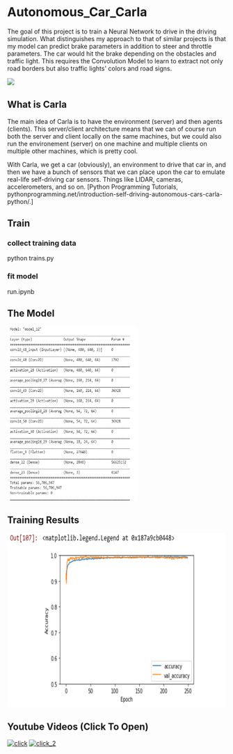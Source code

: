 # Autonomous_Car_Carla
The goal of this project is to train a Neural Network to drive in the driving simulation. What distinguishes my approach to that of similar projects is that my model can predict brake parameters in addition to steer and throttle parameters. The car would hit the brake depending on the obstacles and traffic light. This requires the Convolution Model to learn to extract not only road borders but also traffic lights' colors and road signs.


<img src="./1_5.gif"/>

## What is Carla
The main idea of Carla is to have the environment (server) and then agents (clients). This server/client architecture means that we can of course run both the server and client locally on the same machines, but we could also run the environement (server) on one machine and multiple clients on multiple other machines, which is pretty cool.

With Carla, we get a car (obviously), an environment to drive that car in, and then we have a bunch of sensors that we can place upon the car to emulate real-life self-driving car sensors. Things like LIDAR, cameras, accelerometers, and so on. [Python Programming Tutorials, pythonprogramming.net/introduction-self-driving-autonomous-cars-carla-python/.]

## Train
### collect training data
python trains.py

### fit model
run.ipynb

## The Model
<img src="./2020-05-08 (2).png" width = "300" height="400"/>

## Training Results
<img src="./2020-05-08 (3).png" width = "500" height="400"/>

## Youtube Videos (Click To Open)
[![click](https://img.youtube.com/vi/hUkLMYN1Peo/0.jpg)](https://www.youtube.com/watch?v=hUkLMYN1Peo)
[![click_2](https://img.youtube.com/vi/1ad0i-BUCgY/0.jpg)](https://www.youtube.com/watch?v=1ad0i-BUCgY)

